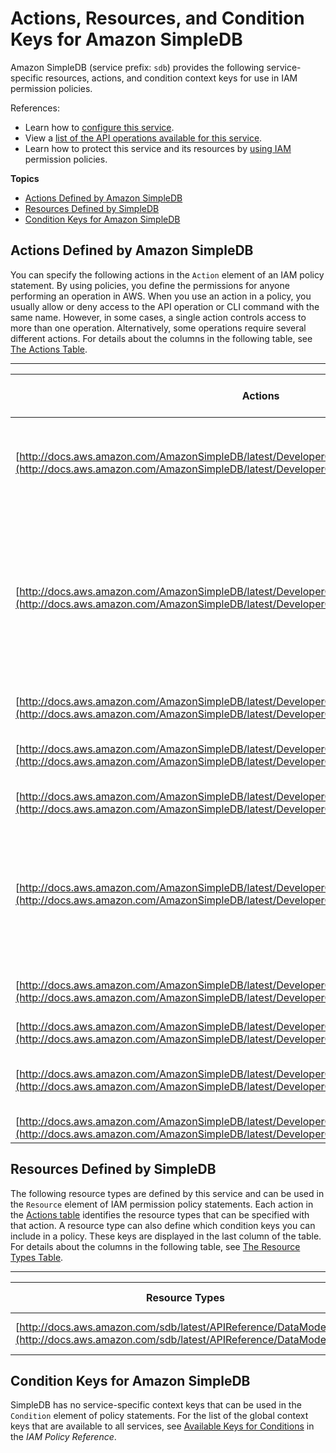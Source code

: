 # Actions, Resources, and Condition Keys for Amazon SimpleDB<a name="list_amazonsimpledb"></a>

Amazon SimpleDB \(service prefix: `sdb`\) provides the following service\-specific resources, actions, and condition context keys for use in IAM permission policies\.

References:
+ Learn how to [configure this service](http://docs.aws.amazon.com/AmazonSimpleDB/latest/DeveloperGuide/)\.
+ View a [list of the API operations available for this service](http://docs.aws.amazon.com/AmazonSimpleDB/latest/DeveloperGuide/)\.
+ Learn how to protect this service and its resources by [using IAM](http://docs.aws.amazon.com/AmazonSimpleDB/latest/DeveloperGuide/UsingIAMWithSDB.html) permission policies\.

**Topics**
+ [Actions Defined by Amazon SimpleDB](#amazonsimpledb-actions-as-permissions)
+ [Resources Defined by SimpleDB](#amazonsimpledb-resources-for-iam-policies)
+ [Condition Keys for Amazon SimpleDB](#amazonsimpledb-policy-keys)

## Actions Defined by Amazon SimpleDB<a name="amazonsimpledb-actions-as-permissions"></a>

You can specify the following actions in the `Action` element of an IAM policy statement\. By using policies, you define the permissions for anyone performing an operation in AWS\. When you use an action in a policy, you usually allow or deny access to the API operation or CLI command with the same name\. However, in some cases, a single action controls access to more than one operation\. Alternatively, some operations require several different actions\. For details about the columns in the following table, see [The Actions Table](reference_policies_actions-resources-contextkeys.md#actions_table)\.


****  

| Actions | Description | Access Level | Resource Types \(\*required\) | Condition Keys | Dependent Actions | 
| --- | --- | --- | --- | --- | --- | 
| [http://docs.aws.amazon.com/AmazonSimpleDB/latest/DeveloperGuide/API_BatchDeleteAttributes.html](http://docs.aws.amazon.com/AmazonSimpleDB/latest/DeveloperGuide/API_BatchDeleteAttributes.html) | Performs multiple DeleteAttributes operations in a single call, which reduces round trips and latencies\. | Write | [domain\*](#amazonsimpledb-domain)  |  |  | 
| [http://docs.aws.amazon.com/AmazonSimpleDB/latest/DeveloperGuide/API_BatchPutAttributes.html](http://docs.aws.amazon.com/AmazonSimpleDB/latest/DeveloperGuide/API_BatchPutAttributes.html) | With the BatchPutAttributes operation, you can perform multiple PutAttribute operations in a single call\. With the BatchPutAttributes operation, you can perform multiple PutAttribute operations in a single call\. | Write | [domain\*](#amazonsimpledb-domain)  |  |  | 
| [http://docs.aws.amazon.com/AmazonSimpleDB/latest/DeveloperGuide/API_CreateDomain.html](http://docs.aws.amazon.com/AmazonSimpleDB/latest/DeveloperGuide/API_CreateDomain.html) | The CreateDomain operation creates a new domain\. | Write | [domain\*](#amazonsimpledb-domain)  |  |  | 
| [http://docs.aws.amazon.com/AmazonSimpleDB/latest/DeveloperGuide/API_DeleteAttributes.html](http://docs.aws.amazon.com/AmazonSimpleDB/latest/DeveloperGuide/API_DeleteAttributes.html) | Deletes one or more attributes associated with the item\. | Write | [domain\*](#amazonsimpledb-domain)  |  |  | 
| [http://docs.aws.amazon.com/AmazonSimpleDB/latest/DeveloperGuide/API_DeleteDomain.html](http://docs.aws.amazon.com/AmazonSimpleDB/latest/DeveloperGuide/API_DeleteDomain.html) | The DeleteDomain operation deletes a domain\. | Write | [domain\*](#amazonsimpledb-domain)  |  |  | 
| [http://docs.aws.amazon.com/AmazonSimpleDB/latest/DeveloperGuide/API_DomainMetadata.html](http://docs.aws.amazon.com/AmazonSimpleDB/latest/DeveloperGuide/API_DomainMetadata.html) | Returns information about the domain, including when the domain was created, the number of items and attributes, and the size of attribute names and values\. | Read | [domain\*](#amazonsimpledb-domain)  |  |  | 
| [http://docs.aws.amazon.com/AmazonSimpleDB/latest/DeveloperGuide/API_GetAttributes.html](http://docs.aws.amazon.com/AmazonSimpleDB/latest/DeveloperGuide/API_GetAttributes.html) | Returns all of the attributes associated with the item\. | Read | [domain\*](#amazonsimpledb-domain)  |  |  | 
| [http://docs.aws.amazon.com/AmazonSimpleDB/latest/DeveloperGuide/API_ListDomains.html](http://docs.aws.amazon.com/AmazonSimpleDB/latest/DeveloperGuide/API_ListDomains.html) | Description for ListDomains | List |  |  |  | 
| [http://docs.aws.amazon.com/AmazonSimpleDB/latest/DeveloperGuide/API_PutAttributes.html](http://docs.aws.amazon.com/AmazonSimpleDB/latest/DeveloperGuide/API_PutAttributes.html) | The PutAttributes operation creates or replaces attributes in an item\. | Write | [domain\*](#amazonsimpledb-domain)  |  |  | 
| [http://docs.aws.amazon.com/AmazonSimpleDB/latest/DeveloperGuide/API_Select.html](http://docs.aws.amazon.com/AmazonSimpleDB/latest/DeveloperGuide/API_Select.html) | Description for Select | Read | [domain\*](#amazonsimpledb-domain)  |  |  | 

## Resources Defined by SimpleDB<a name="amazonsimpledb-resources-for-iam-policies"></a>

The following resource types are defined by this service and can be used in the `Resource` element of IAM permission policy statements\. Each action in the [Actions table](#amazonsimpledb-actions-as-permissions) identifies the resource types that can be specified with that action\. A resource type can also define which condition keys you can include in a policy\. These keys are displayed in the last column of the table\. For details about the columns in the following table, see [The Resource Types Table](reference_policies_actions-resources-contextkeys.md#resources_table)\.


****  

| Resource Types | ARN | Condition Keys | 
| --- | --- | --- | 
| [http://docs.aws.amazon.com/sdb/latest/APIReference/DataModel.html](http://docs.aws.amazon.com/sdb/latest/APIReference/DataModel.html) | arn:$\{Partition\}:sdb:$\{Region\}:$\{Account\}:domain/$\{DomainName\} |  | 

## Condition Keys for Amazon SimpleDB<a name="amazonsimpledb-policy-keys"></a>

SimpleDB has no service\-specific context keys that can be used in the `Condition` element of policy statements\. For the list of the global context keys that are available to all services, see [Available Keys for Conditions](http://docs.aws.amazon.com/IAM/latest/UserGuide/reference_policies_condition-keys.html#AvailableKeys) in the *IAM Policy Reference*\.